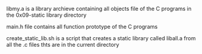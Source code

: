 libmy.a is a library archieve containing all objects file of the C programs in the 0x09-static library directory

main.h file contains all function prototype of the C programs

create_static_lib.sh is a script that creates a static library called liball.a from all the .c files thts are in the current directory
